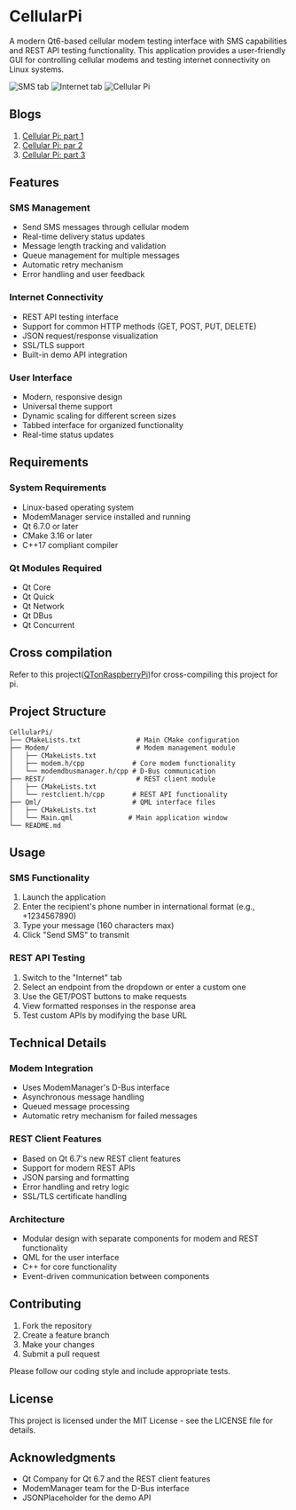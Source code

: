 # CellularPi

A modern Qt6-based cellular modem testing interface with SMS capabilities and REST API testing functionality. This application provides a user-friendly GUI for controlling cellular modems and testing internet connectivity on Linux systems.

![SMS tab](docs/SMS_tab.png)
![Internet tab](docs/Internet_tab.png)
![Cellular Pi](docs/Cellular_pi.jpeg)

## Blogs

1. [Cellular Pi: part 1]()
2. [Cellular Pi: par 2]()
3. [Cellular Pi: part 3]()

## Features

### SMS Management
- Send SMS messages through cellular modem
- Real-time delivery status updates
- Message length tracking and validation
- Queue management for multiple messages
- Automatic retry mechanism
- Error handling and user feedback

### Internet Connectivity
- REST API testing interface
- Support for common HTTP methods (GET, POST, PUT, DELETE)
- JSON request/response visualization
- SSL/TLS support
- Built-in demo API integration

### User Interface
- Modern, responsive design
- Universal theme support
- Dynamic scaling for different screen sizes
- Tabbed interface for organized functionality
- Real-time status updates

## Requirements

### System Requirements
- Linux-based operating system
- ModemManager service installed and running
- Qt 6.7.0 or later
- CMake 3.16 or later
- C++17 compliant compiler

### Qt Modules Required
- Qt Core
- Qt Quick
- Qt Network
- Qt DBus
- Qt Concurrent

## Cross compilation

Refer to this project([QTonRaspberryPi](https://github.com/learnqtkenya/QTonRaspberryPi))for cross-compiling this project for pi.

## Project Structure

```
CellularPi/
├── CMakeLists.txt              # Main CMake configuration
├── Modem/                      # Modem management module
│   ├── CMakeLists.txt
│   ├── modem.h/cpp            # Core modem functionality
│   └── modemdbusmanager.h/cpp # D-Bus communication
├── REST/                       # REST client module
│   ├── CMakeLists.txt
│   └── restclient.h/cpp       # REST API functionality
├── Qml/                       # QML interface files
│   ├── CMakeLists.txt
│   └── Main.qml              # Main application window
└── README.md
```

## Usage

### SMS Functionality
1. Launch the application
2. Enter the recipient's phone number in international format (e.g., +1234567890)
3. Type your message (160 characters max)
4. Click "Send SMS" to transmit

### REST API Testing
1. Switch to the "Internet" tab
2. Select an endpoint from the dropdown or enter a custom one
3. Use the GET/POST buttons to make requests
4. View formatted responses in the response area
5. Test custom APIs by modifying the base URL

## Technical Details

### Modem Integration
- Uses ModemManager's D-Bus interface
- Asynchronous message handling
- Queued message processing
- Automatic retry mechanism for failed messages

### REST Client Features
- Based on Qt 6.7's new REST client features
- Support for modern REST APIs
- JSON parsing and formatting
- Error handling and retry logic
- SSL/TLS certificate handling

### Architecture
- Modular design with separate components for modem and REST functionality
- QML for the user interface
- C++ for core functionality
- Event-driven communication between components

## Contributing

1. Fork the repository
2. Create a feature branch
3. Make your changes
4. Submit a pull request

Please follow our coding style and include appropriate tests.

## License

This project is licensed under the MIT License - see the LICENSE file for details.

## Acknowledgments

- Qt Company for Qt 6.7 and the REST client features
- ModemManager team for the D-Bus interface
- JSONPlaceholder for the demo API
